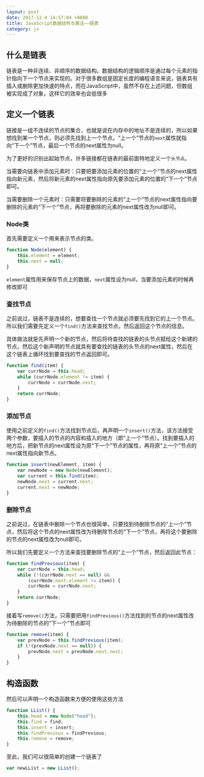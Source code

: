 ```yaml
---
layout: post
date: 2017-12-4 14:57:04 +0800
title: JavaScript数据结构与算法——链表
category: js
---
```


## 什么是链表

链表是一种非连续、非顺序的数据结构。数据结构的逻辑顺序是通过每个元素的指针指向下一个节点来实现的。对于很多数组是固定长度的编程语言来说，链表具有插入或删除更加快速的特点，而在JavaScript中，虽然不存在上述问题，但数组被实现成了对象，这样它的效率也会低很多

<!-- more -->

## 定义一个链表

链接是一组不连续的节点的集合，也就是说在内存中的地址不是连续的，所以如果想找到某一个节点，则必须先找到上一个节点。“上一个”节点的`next`属性就指向“下一个”节点，最后一个节点的next属性为null。

为了更好的识别出起始节点，许多链接都在链表的最前面特地定义一个`头节点`。

当需要向链表中添加元素时：只要把要添加元素的位置的“上一个”节点的next属性指向新元素，然后将新元素的next属性指向原先要添加元素的位置的“下一个”节点即可。

当需要删除一个元素时：只需要将要删除的元素的“上一个”节点的next属性指向要删除的元素的“下一个”节点，再将要删除的元素的next属性改为null即可。

### Node类

首先需要定义一个用来表示节点的类。

```js
function Node(element) {
    this.element = element;
    this.next = null;
}
```

`element`属性用来保存节点上的数据，`next`属性设为null，当要添加元素的时候再修改即可

### 查找节点

之前说过，链表不是连续的，想要查找一个节点就必须要先找到它的上一个节点。所以我们需要先定义一个`find()`方法来查找节点，然后返回这个节点的信息。

具体做法就是先声明一个新的节点，然后将待查找的链表的头节点赋给这个新建的节点，然后这个新声明的节点就具有要查找的链表的头节点的next属性，然后在这个链表上循环找到要查找的节点返回即可。

```js
function find(item) {
    var currNode = this.head;
    while (currNode.element != item) {
        currNode = currNode.next;
    }
    return currNode;
}
```

### 添加节点

使用之前定义的`find()`方法找到节点后，再声明一个`insert()`方法，该方法接受两个参数，要插入的节点的内容和插入的地方（即“上一个”节点）。找到要插入的地方后，把新节点的next属性设为原“下一个”节点的属性，再将原“上一个”节点的next属性指向新节点。

```js
function insert(newElement, item) {
    var newNode = new Node(newElement);
    var current = this.find(item);
    newNode.next = current.next;
    current.next = newNode;
}
```

### 删除节点

之前说过，在链表中删除一个节点也很简单，只要找到待删除节点的“上一个”节点，然后将这个节点的next属性改为待删除节点的“下一个”节点，再将这个要删除的节点的next属性改为null即可。

所以我们先要定义一个方法来查找要删除节点的“上一个”节点，然后返回此节点：

```js
function findPrevious(item) {
    var currNode = this.head;
    while (!(currNode.next == null) &&
        (currNode.next.element != item)) {
        currNode = currNode.next;
    }
    return currNode;
}
```

接着写`remove()`方法，只需要把用`findPrevious()`方法找到的节点的next属性改为待删除的节点的“下一个”节点即可

```js
function remove(item) {
    var prevNode = this.findPrevious(item);
    if (!(prevNode.next == null)) {
        prevNode.next = prevNode.next.next;
    }
}
```

## 构造函数

然后可以声明一个构造函数来方便的使用这些方法

```js
function LList() {
    this.head = new Node("head");
    this.find = find;
    this.insert = insert;
    this.findPrevious = findPrevious;
    this.remove = remove;
}
```

至此，我们可以很简单的创建一个链表了

```js
var newLList = new LList();
```

